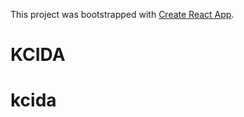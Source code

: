 This project was bootstrapped with [Create React App](https://github.com/facebook/create-react-app).
# KCIDA
# kcida
